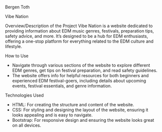 Bergen Toth

Vibe Nation

Overview/Description of the Project
Vibe Nation is a website dedicated to providing information about EDM music genres, festivals, preparation tips, safety advice, and more. It’s designed to be a hub for EDM enthusiasts, offering a one-stop platform for everything related to the EDM culture and lifestyle.

How to Use
- Navigate through various sections of the website to explore different EDM genres, get tips on festival preparation, and read safety guidelines.
- The website offers info for helpful resources for both beginners and experienced EDM festival-goers, including details about upcoming events, festival essentials, and genre information.
  
Technologies Used
- HTML: For creating the structure and content of the website.
- CSS: For styling and designing the layout of the website, ensuring it looks appealing and is easy to navigate.
- Bootstrap: For responsive design and ensuring the website looks great on all devices.


